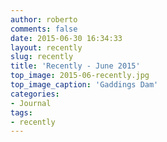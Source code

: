 ```yaml
---
author: roberto
comments: false
date: 2015-06-30 16:34:33
layout: recently
slug: recently
title: 'Recently - June 2015'
top_image: 2015-06-recently.jpg
top_image_caption: 'Gaddings Dam'
categories:
- Journal
tags:
- recently
---
```




 
